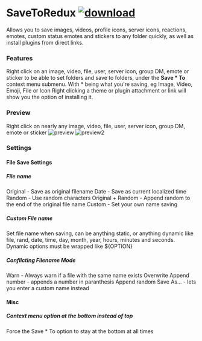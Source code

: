 # SaveToRedux [![download](https://i.imgur.com/OAHgjZu.png)](https://1lighty.github.io/BetterDiscordStuff/?plugin=SaveToRedux&dl=1 "SaveToRedux")
Allows you to save images, videos, profile icons, server icons, reactions, emotes, custom status emotes and stickers to any folder quickly, as well as install plugins from direct links.
### Features
Right click on an image, video, file, user, server icon, group DM, emote or sticker to be able to set folders and save to folders, under the **Save * To** context menu submenu.
With * being what you're saving, eg Image, Video, Emoji, File or Icon
Right clicking a theme or plugin attachment or link will show you the option of installing it.
### Preview
Right click on nearly any image, video, file, user, server icon, group DM, emote or sticker
![preview](https://i.imgur.com/htOuqtw.png)
![preview2](https://cdn.discordapp.com/attachments/389049952732446733/694622056213512292/5jsZjnlrCBkz.png)
### Settings
#### File Save Settings
##### File name
Original - Save as original filename
Date - Save as current localized time
Random - Use random characters
Original + Random - Append random to the end of the original file name
Custom - Set your own name saving
##### Custom File name
Set file name when saving, can be anything static, or anything dynamic like file, rand, date, time, day, month, year, hours, minutes and seconds.
Dynamic options must be wrapped like ${OPTION}
##### Conflicting Filename Mode
Warn - Always warn if a file with the same name exists
Overwrite
Append number - appends a number in paranthesis
Append random
Save As... - lets you enter a custom name instead
#### Misc
##### Context menu option at the bottom instead of top
Force the Save * To option to stay at the bottom at all times
